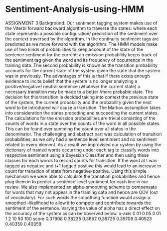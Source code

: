 Sentiment-Analysis-using-HMM
============================
ASSIGNMENT 3
Background: 
Our sentiment tagging system makes use of the Viterbi forward backward algorithm to traverse the states: where each state represents a possible configuration/ prediction of the sentiment over the context traversed by the algorithm. In the continuity sentiment tags are predicted as we move forward with the algorithm. The HMM models make use of two kinds of probabilities to keep account of the state of the sentence sentiment for the current: an emission probability keeps track of the sentiment tag given the word and its frequency of occurrence in the training data. The second probability is known as the transition probability accounts for the current state of the system given the state that the system was in previously. The advantages of this is that if there exists enough evidence to incite belief that the system is no longer analyzing a positive/negative/ neutral sentence (whatever the current state) a necessary transition may be made to a better /more probable state. The decision for this transition is decided taking into context the previous state of the system, the current probability and the probability given the next word to be introduced will cause a transition. The Markov assumption takes into consideration the states preceding and succeeding the current states.
The calculations for the emission probabilities are trivial consisting of the counts of words in a state over the counts of the word in all possible states. This can be found over summing the count over all states in the denominator. The challenging and abstract part was calculation of transition probabilities; as we only had a sentence level sentiment and no sentiment related to every element. As a result we improvised our system by using the dictionary of trained words occurring under each tag to classify words into respective sentiment using a Bayesian Classifier and then using these classes for each words to record counts for transition. If the word at t was tagged as negative and t+1 tagged positive this would lead to an increase in count for transition of state from negative-positive. Using this simple mechanism we were able to calculate the transition probabilities and hence plug them in to predict a sentence-level sentiment for each line in our review.
We also implemented an alpha-smoothing scheme to compensate for words that may not appear in the training data and hence are OOV (out of vocabulary). For such words the smoothing function would assign a smoothed –likelihood to allow it to compete and contribute towards the sentiment of the sentence. Varying the value of alpha has a direct effect on the accuracy of the system as can be observed below.
x-axis	0.01	0.05	0.01	1	2	10	50	100
score	0.37908	0.38235	0.3862	0.38725	0.39706	0.40523	0.40359	0.40359

 

